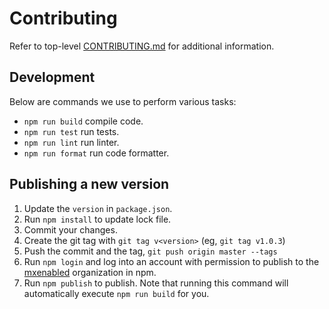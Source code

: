 # Contributing

Refer to top-level [CONTRIBUTING.md](/CONTRIBUTING.md) for additional
information.


## Development

Below are commands we use to perform various tasks:

- `npm run build` compile code.
- `npm run test` run tests.
- `npm run lint` run linter.
- `npm run format` run code formatter.


## Publishing a new version

1. Update the `version` in `package.json`.
2. Run `npm install` to update lock file.
3. Commit your changes.
4. Create the git tag with `git tag v<version>` (eg, `git tag v1.0.3`)
5. Push the commit and the tag, `git push origin master --tags`
6. Run `npm login` and log into an account with permission to publish to the
   [mxenabled][mxenabled_npm_org] organization in npm.
7. Run `npm publish` to publish. Note that running this command will
   automatically execute `npm run build` for you.


[mxenabled_npm_org]: https://www.npmjs.com/org/mxenabled "mxenabled npm organization"
